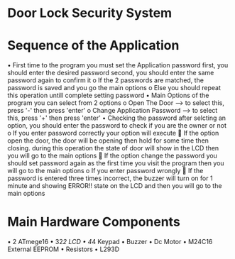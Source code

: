 # Door Lock Security System

# Sequence of the Application
•	First time to the program you must set the Application password first, you should enter the desired password second, you should enter the same password again to confirm it
o	If the 2 passwords are matched, the password is saved and you go the main options
o	Else you should repeat this operation untill complete setting password
•	Main Options of the program you can select from 2 options
o	Open The Door --> to select this, press '-' then press 'enter'
o	Change Application Password --> to select this, press '+' then press 'enter'
•	Checking the password after selcting an option, you should enter the password to check if you are the owner or not
o	If you enter password correctly your option will execute
	If the option open the door, the door will be opening then hold for some time then closing. during this operation the state of door will show in the LCD then you will go to the main options
	If the option change the password you should set password again as the first time you visit the program then you will go to the main options
o	If you enter password wrongly
	If the password is entered three times incorrect, the buzzer will turn on for 1 minute and showing ERROR!! state on the LCD and then you will go to the main options

# Main Hardware Components
•	2 ATmege16
•	32*2 LCD
•	4*4 Keypad
•	Buzzer
•	Dc Motor
•	M24C16 External EEPROM
•	Resistors
•	L293D
